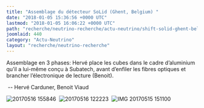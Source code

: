 ```yaml
---
title: "Assemblage du détecteur SoLid (Ghent, Belgium) "
date: "2018-01-05 15:36:56 +0000 UTC"
lastmod: "2018-01-05 16:06:22 +0000 UTC"
path: "recherche/neutrino-recherche/actu-neutrino/shift-solid-ghent-belgium.md"
joomlaid: 440
category: "Actu-Neutrino"
layout: "recherche/neutrino-recherche"
---
```

Assemblage en 3 phases: Hervé place les cubes dans le cadre d’aluminium qu’il a lui-même conçu à Subatech, avant d’enfiler les fibres optiques et brancher l’électronique de lecture (Benoit). 

 -- Hervé Carduner, Benoit Viaud 

![20170516 155846](images/Recherche/neutrino/Solid/gallery_/ShiftGhent1/20170516_155846.jpg "Assembling one of the SoLid planes with 256 cubes ")  ![20170516 122223](images/Recherche/neutrino/Solid/gallery_/ShiftGhent1/20170516_122223.jpg "Inserting the optical fibers ")  ![IMG 20170515 151100](images/Recherche/neutrino/Solid/gallery_/ShiftGhent1/IMG_20170515_151100.jpg "Connecting the electronics")
